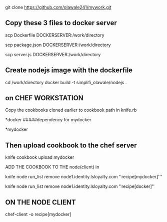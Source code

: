 git clone https://github.com/olawale241/mywork.git



## Copy these 3 files to docker server  
scp Dockerfile DOCKERSERVER:/work/directory

scp package.json DOCKERSERVER:/work/directory

scp server.js DOCKERSERVER:/work/directory




## Create nodejs image with the dockerfile  

cd /work/directory
docker build -t simplifi_olawale/nodejs .





## on CHEF WORKSTATION  
Copy the cookbooks cloned earlier to cookbook path in knife.rb 

*docker    #####dependency for mydocker 

*mydocker 




##   Then upload cookbook to the chef server 

knife cookbook upload mydocker

ADD THE COOKBOOK TO THE node(client) in 

knife node run_list remove node1.identity.lsloyalty.com ''recipe[mydocker]'''

knife node run_list remove node1.identity.lsloyalty.com ''recipe[docker]''

## ON THE NODE CLIENT 

chef-client -o recipe[mydocker]
